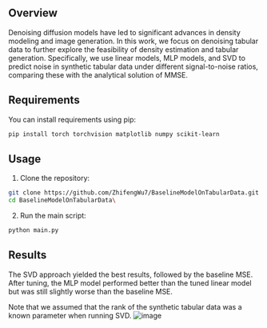 ## Overview
Denoising diffusion models have led to significant advances in density modeling and image generation. In this work, we focus on denoising tabular data to further explore the feasibility of density estimation and tabular generation. Specifically, we use linear models, MLP models, and SVD to predict noise in synthetic tabular data under different signal-to-noise ratios, comparing these with the analytical solution of MMSE.

## Requirements

You can install requirements using pip:

```bash
pip install torch torchvision matplotlib numpy scikit-learn
```

## Usage
1. Clone the repository:
```bash
git clone https://github.com/ZhifengWu7/BaselineModelOnTabularData.git
cd BaselineModelOnTabularData\
```
2. Run the main script:
```bash
python main.py
```

## Results
The SVD approach yielded the best results, followed by the baseline MSE. After tuning, the MLP model performed better than the tuned linear model but was still slightly worse than the baseline MSE. 

Note that we assumed that the rank of the synthetic tabular data was a known parameter when running SVD.
![image](https://github.com/user-attachments/assets/26c944a0-b1b8-47d5-a72e-a0597ef98774)
